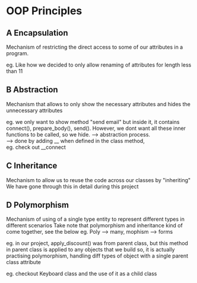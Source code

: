 # OOP Principles

## A Encapsulation 
Mechanism of restricting the direct access to some of our attributes in a program. <br>

eg. Like how we decided to only allow renaming of attributes for length less than 11

## B Abstraction
Mechanism that allows to only show the necessary attributes and hides the unnecessary attributes 

eg. we only want to show method "send email" but inside it, it contains 
connect(), prepare_body(), send(). However, we dont want all these inner functions to be
called, so we hide. --> abstraction process. <br>
--> done by adding __ when defined in the class method, <br>
eg. check out __connect
## C Inheritance

Mechanism to allow us to reuse the code across our classes by "inheriting"
We have gone through this in detail during this project

## D Polymorphism

Mechanism of using of a single type entity to represent different types in different scenarios
Take note that polymorphism and inheritance kind of come together, see the below eg.
Poly --> many, mophism --> forms

eg. in our project, apply_discount() was from parent class, but this method in parent class is applied to any objects that we build
so, it is actually practising polymorphism, handling diff types of object with a single parent class attribute

eg. checkout Keyboard class and the use of it as a child class